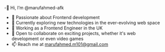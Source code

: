 -👋 Hi, I’m @marufahmed-afk
- 👀 Passionate about Frontend development
- 🌱 Currently exploring new technologies in the ever-evolving web space
- 💼 Working as a Frontend Engineer in the UK
- 🤝 Open to collaborate on exciting projects, whether it's web development or even video games
- 📫 Reach me at marufahmed.m101@gmail.com
<!---
marufahmed-afk/marufahmed-afk is a ✨ special ✨ repository because its `README.md` (this file) appears on your GitHub profile.
You can click the Preview link to take a look at your changes.
--->
